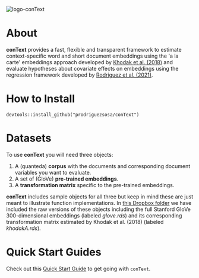 ![logo-conText](https://user-images.githubusercontent.com/6556873/138290976-c709087f-ce63-4142-80f4-1bf3ce2b1d72.jpeg)

# About

**conText** provides a fast, flexible and transparent framework to estimate context-specific word and short document embeddings using the 'a la carte' embeddings approach developed by [Khodak et al. (2018)](https://arxiv.org/abs/1805.05388) and evaluate hypotheses about covariate effects on embeddings using the regression framework developed by [Rodriguez et al. (2021)](https://github.com/prodriguezsosa/EmbeddingRegression).

# How to Install

`devtools::install_github("prodriguezsosa/conText")`

# Datasets

To use **conText** you will need three objects: 

1. A (quanteda) **corpus** with the documents and corresponding document variables you want to evaluate.
2. A set of (GloVe) **pre-trained embeddings**.
3. A **transformation matrix** specific to the pre-trained embeddings.

**conText** includes sample objects for all three but keep in mind these are just meant to illustrate function implementations. In [this Dropbox folder](https://www.dropbox.com/sh/jsyrag7opfo7l7i/AAB1z7tumLuKihGu2-FDmhmKa?dl=0) we have included the raw versions of these objects including the full Stanford GloVe 300-dimensional embeddings (labeled _glove.rds_) and its corresponding transformation matrix estimated by Khodak et al. (2018) (labeled _khodakA.rds_).

# Quick Start Guides

Check out this [Quick Start Guide](https://github.com/prodriguezsosa/conText/blob/master/vignettes/quickstart.md) to get going with `conText`.

